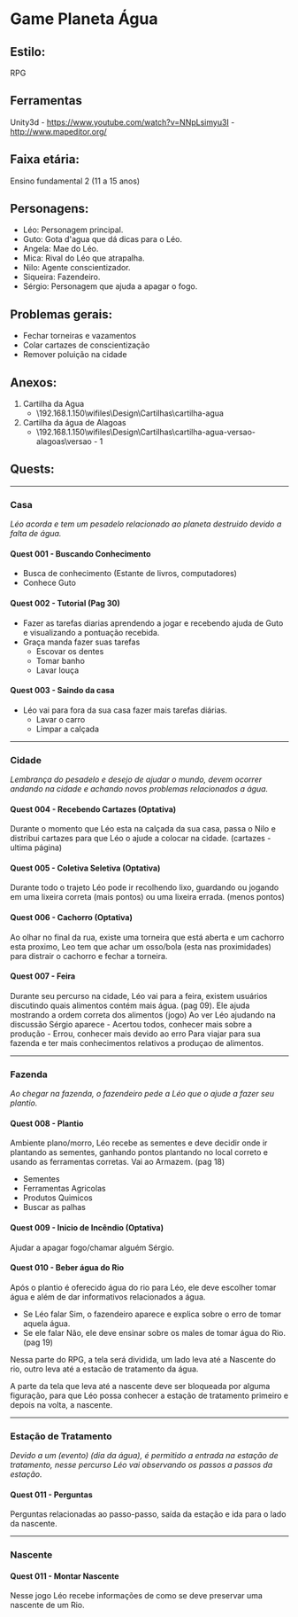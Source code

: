 # Game Planeta Água

## Estilo:
  RPG

## Ferramentas
  Unity3d
    - https://www.youtube.com/watch?v=NNpLsimyu3I
    - http://www.mapeditor.org/ 

## Faixa etária:
  Ensino fundamental 2 (11 a 15 anos)

## Personagens:
- Léo: Personagem principal.
- Guto: Gota d'agua que dá dicas para o Léo.
- Angela: Mae do Léo.
- Mica: Rival do Léo que atrapalha.
- Nilo: Agente conscientizador.
- Siqueira: Fazendeiro.
- Sérgio: Personagem que ajuda a apagar o fogo.

## Problemas gerais:
- Fechar torneiras e vazamentos
- Colar cartazes de conscientização
- Remover poluição na cidade

## Anexos:

1. Cartilha da Agua
	- \\192.168.1.150\wifiles\Design\Cartilhas\cartilha-agua
1. Cartilha da água de Alagoas
	- \\192.168.1.150\wifiles\Design\Cartilhas\cartilha-agua-versao-alagoas\versao - 1

## Quests: ##

---

### Casa

*Léo acorda e tem um pesadelo relacionado ao planeta destruido devido a falta de água.*

#### Quest 001 - Buscando Conhecimento

- Busca de conhecimento (Estante de livros, computadores)
- Conhece Guto

#### Quest 002 - Tutorial (Pag 30)

- Fazer as tarefas diarias aprendendo a jogar e recebendo ajuda de Guto e visualizando a pontuação recebida. 
- Graça manda fazer suas tarefas 
  - Escovar os dentes 
  - Tomar banho
  - Lavar louça 

#### Quest 003 - Saindo da casa 

- Léo vai para fora da sua casa fazer mais tarefas diárias.
  - Lavar o carro
  - Limpar a calçada

---

### Cidade

*Lembrança do pesadelo e desejo de ajudar o mundo, devem ocorrer  andando na cidade e achando novos problemas relacionados a água.*
	
#### Quest 004 - Recebendo Cartazes (Optativa)

  Durante o momento que Léo esta na calçada da sua casa, passa o Nilo e distribui cartazes para que Léo o ajude a colocar na cidade. (cartazes - ultima página)

#### Quest 005 - Coletiva Seletiva (Optativa)
  
  Durante todo o trajeto Léo pode ir recolhendo lixo, guardando ou jogando em uma lixeira correta (mais pontos) ou uma lixeira errada. (menos pontos)
	
#### Quest 006 - Cachorro (Optativa)

  Ao olhar no final da rua, existe uma torneira que está aberta e um cachorro esta proximo, Leo tem que achar um osso/bola (esta nas proximidades) para distrair o cachorro e fechar a torneira.

#### Quest 007 - Feira
  Durante seu percurso na cidade, Léo vai para a feira, existem usuários discutindo quais alimentos contém mais água. (pag 09). Ele ajuda mostrando a ordem correta dos alimentos (jogo)
  Ao ver Léo ajudando na discussão Sérgio aparece
    - Acertou todos, conhecer mais sobre a produção
    - Errou, conhecer mais devido ao erro 
  Para viajar para sua fazenda e ter mais conhecimentos relativos a produçao de alimentos.

---

### Fazenda

*Ao chegar na fazenda, o fazendeiro pede a Léo que o ajude a fazer seu plantio.*

#### Quest 008 - Plantio

Ambiente plano/morro, Léo recebe as sementes e deve decidir onde ir plantando as sementes, ganhando pontos plantando no local correto e usando as ferramentas corretas. Vai ao Armazem. (pag 18)
  - Sementes
  - Ferramentas Agricolas
  - Produtos Quimicos
  - Buscar as palhas

#### Quest 009 - Inicio de Incêndio (Optativa)

Ajudar a apagar fogo/chamar alguém Sérgio.

#### Quest 010 - Beber água do Rio

Após o plantio é oferecido água do rio para Léo, ele deve escolher tomar água e além de dar informativos relacionados a água.  
  - Se Léo falar Sim, o fazendeiro aparece e explica sobre o erro de tomar aquela água. 
  - Se ele falar Não, ele deve ensinar sobre os males de tomar água do Rio. (pag 19)

Nessa parte do RPG, a tela será dividida, um lado leva até a Nascente do rio, outro leva até a estacão de tratamento da água. 
    
  A parte da tela que leva até a nascente deve ser bloqueada por alguma figuração, para que Léo possa conhecer a estação de tratamento primeiro e depois na volta, a nascente.

---

### Estação de Tratamento
  
*Devido a um (evento) (dia da água), é permitido a entrada na estação de tratamento, nesse percurso Léo vai observando os passos a passos da estação.* 

#### Quest 011 - Perguntas

Perguntas relacionadas ao passo-passo, saída da estação e ida para o lado da nascente.

---

### Nascente

#### Quest 011 - Montar Nascente

Nesse jogo Léo recebe informações de como se deve preservar uma nascente de um Rio.
